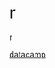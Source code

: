 # r
r

[datacamp](https://rstudio-pubs-static.s3.amazonaws.com/442201_6630c040c6a84241a80b421519d47467.html#selection-of-matrix-elements)
